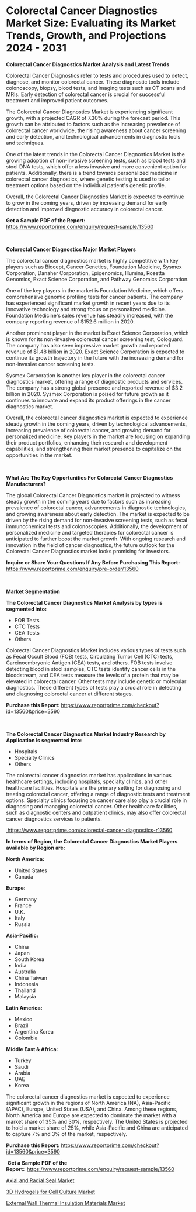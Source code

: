 <p><h1>Colorectal Cancer Diagnostics Market Size: Evaluating its Market Trends, Growth, and Projections 2024 - 2031</h1></p><p><strong>Colorectal Cancer Diagnostics Market Analysis and Latest Trends</strong></p>
<p><p>Colorectal Cancer Diagnostics refer to tests and procedures used to detect, diagnose, and monitor colorectal cancer. These diagnostic tools include colonoscopy, biopsy, blood tests, and imaging tests such as CT scans and MRIs. Early detection of colorectal cancer is crucial for successful treatment and improved patient outcomes.</p><p>The Colorectal Cancer Diagnostics Market is experiencing significant growth, with a projected CAGR of 7.30% during the forecast period. This growth can be attributed to factors such as the increasing prevalence of colorectal cancer worldwide, the rising awareness about cancer screening and early detection, and technological advancements in diagnostic tools and techniques.</p><p>One of the latest trends in the Colorectal Cancer Diagnostics Market is the growing adoption of non-invasive screening tests, such as blood tests and stool DNA tests, which offer a less invasive and more convenient option for patients. Additionally, there is a trend towards personalized medicine in colorectal cancer diagnostics, where genetic testing is used to tailor treatment options based on the individual patient's genetic profile.</p><p>Overall, the Colorectal Cancer Diagnostics Market is expected to continue to grow in the coming years, driven by increasing demand for early detection and improved diagnostic accuracy in colorectal cancer.</p></p>
<p><strong>Get a Sample PDF of the Report:&nbsp;</strong> <a href="https://www.reportprime.com/enquiry/request-sample/13560">https://www.reportprime.com/enquiry/request-sample/13560</a></p>
<p>&nbsp;</p>
<p><strong>Colorectal Cancer Diagnostics Major Market Players</strong></p>
<p><p>The colorectal cancer diagnostics market is highly competitive with key players such as Biocept, Cancer Genetics, Foundation Medicine, Sysmex Corporation, Danaher Corporation, Epigenomics, Illumina, Rosetta Genomics, Exact Science Corporation, and Pathway Genomics Corporation. </p><p>One of the key players in the market is Foundation Medicine, which offers comprehensive genomic profiling tests for cancer patients. The company has experienced significant market growth in recent years due to its innovative technology and strong focus on personalized medicine. Foundation Medicine's sales revenue has steadily increased, with the company reporting revenue of $152.6 million in 2020. </p><p>Another prominent player in the market is Exact Science Corporation, which is known for its non-invasive colorectal cancer screening test, Cologuard. The company has also seen impressive market growth and reported revenue of $1.48 billion in 2020. Exact Science Corporation is expected to continue its growth trajectory in the future with the increasing demand for non-invasive cancer screening tests. </p><p>Sysmex Corporation is another key player in the colorectal cancer diagnostics market, offering a range of diagnostic products and services. The company has a strong global presence and reported revenue of $3.2 billion in 2020. Sysmex Corporation is poised for future growth as it continues to innovate and expand its product offerings in the cancer diagnostics market. </p><p>Overall, the colorectal cancer diagnostics market is expected to experience steady growth in the coming years, driven by technological advancements, increasing prevalence of colorectal cancer, and growing demand for personalized medicine. Key players in the market are focusing on expanding their product portfolios, enhancing their research and development capabilities, and strengthening their market presence to capitalize on the opportunities in the market.</p></p>
<p>&nbsp;</p>
<p><strong>What Are The Key Opportunities For Colorectal Cancer Diagnostics Manufacturers?</strong></p>
<p><p>The global Colorectal Cancer Diagnostics market is projected to witness steady growth in the coming years due to factors such as increasing prevalence of colorectal cancer, advancements in diagnostic technologies, and growing awareness about early detection. The market is expected to be driven by the rising demand for non-invasive screening tests, such as fecal immunochemical tests and colonoscopies. Additionally, the development of personalized medicine and targeted therapies for colorectal cancer is anticipated to further boost the market growth. With ongoing research and innovation in the field of cancer diagnostics, the future outlook for the Colorectal Cancer Diagnostics market looks promising for investors.</p></p>
<p><strong>Inquire or Share Your Questions If Any Before Purchasing This Report:</strong> <a href="https://www.reportprime.com/enquiry/pre-order/13560">https://www.reportprime.com/enquiry/pre-order/13560</a></p>
<p>&nbsp;</p>
<p><strong>Market Segmentation</strong></p>
<p><strong>The Colorectal Cancer Diagnostics Market Analysis by types is segmented into:</strong></p>
<p><ul><li>FOB Tests</li><li>CTC Tests</li><li>CEA Tests</li><li>Others</li></ul></p>
<p><p>Colorectal Cancer Diagnostics Market includes various types of tests such as Fecal Occult Blood (FOB) tests, Circulating Tumor Cell (CTC) tests, Carcinoembryonic Antigen (CEA) tests, and others. FOB tests involve detecting blood in stool samples, CTC tests identify cancer cells in the bloodstream, and CEA tests measure the levels of a protein that may be elevated in colorectal cancer. Other tests may include genetic or molecular diagnostics. These different types of tests play a crucial role in detecting and diagnosing colorectal cancer at different stages.</p></p>
<p><strong>Purchase this Report:&nbsp;</strong><a href="https://www.reportprime.com/checkout?id=13560&price=3590">https://www.reportprime.com/checkout?id=13560&price=3590</a></p>
<p>&nbsp;</p>
<p><strong>The Colorectal Cancer Diagnostics Market Industry Research by Application is segmented into:</strong></p>
<p><ul><li>Hospitals</li><li>Specialty Clinics</li><li>Others</li></ul></p>
<p><p>The colorectal cancer diagnostics market has applications in various healthcare settings, including hospitals, specialty clinics, and other healthcare facilities. Hospitals are the primary setting for diagnosing and treating colorectal cancer, offering a range of diagnostic tests and treatment options. Specialty clinics focusing on cancer care also play a crucial role in diagnosing and managing colorectal cancer. Other healthcare facilities, such as diagnostic centers and outpatient clinics, may also offer colorectal cancer diagnostics services to patients.</p></p>
<p><a href="https://www.reportprime.com/colorectal-cancer-diagnostics-r13560">&nbsp;https://www.reportprime.com/colorectal-cancer-diagnostics-r13560</a></p>
<p><strong>In terms of Region, the Colorectal Cancer Diagnostics Market Players available by Region are:</strong></p>
<p>
    <p> <strong> North America: </strong>
        <ul>
            <li>United States</li>
            <li>Canada</li>
        </ul>
        </p> 
    <p> <strong> Europe: </strong>
        <ul>
            <li>Germany</li>
            <li>France</li>
            <li>U.K.</li>
            <li>Italy</li>
            <li>Russia</li>
        </ul>
        </p> 
    <p> <strong> Asia-Pacific: </strong>
        <ul>
            <li>China</li>
            <li>Japan</li>
            <li>South Korea</li>
            <li>India</li>
            <li>Australia</li>
            <li>China Taiwan</li>
            <li>Indonesia</li>
            <li>Thailand</li>
            <li>Malaysia</li>
        </ul>
        </p> 
    <p> <strong> Latin America: </strong>
        <ul>
            <li>Mexico</li>
            <li>Brazil</li>
            <li>Argentina Korea</li>
            <li>Colombia</li>
        </ul>
        </p> 
    <p> <strong> Middle East & Africa: </strong>
        <ul>
            <li>Turkey</li>
            <li>Saudi</li>
            <li>Arabia</li>
            <li>UAE</li>
            <li>Korea</li>
        </ul>
    </p>
    </p>
<p><p>The colorectal cancer diagnostics market is expected to experience significant growth in the regions of North America (NA), Asia-Pacific (APAC), Europe, United States (USA), and China. Among these regions, North America and Europe are expected to dominate the market with a market share of 35% and 30%, respectively. The United States is projected to hold a market share of 25%, while Asia-Pacific and China are anticipated to capture 7% and 3% of the market, respectively.</p></p>
<p><strong>Purchase this Report: </strong><a href="https://www.reportprime.com/checkout?id=13560&price=3590">https://www.reportprime.com/checkout?id=13560&price=3590</a></p>
<p>&nbsp;<strong>Get a Sample PDF of the Report:&nbsp;&nbsp;</strong><a href="https://www.reportprime.com/enquiry/request-sample/13560">https://www.reportprime.com/enquiry/request-sample/13560</a></p>
<p><strong></strong></p>
<p><p><a href="https://view.publitas.com/reportprime-1/global-axial-and-radial-seal-market-analysis-trends-forecasts-and-growth-opportunities-2024-2031-in-171-pages-report/">Axial and Radial Seal Market</a></p><p><a href="https://view.publitas.com/reportprime-1/3d-hydrogels-for-cell-culture-market-size-share-trends-analysis-report-by-end-use-research-laboratories-and-institutes-diagnostic-centers-biotechnology-and-pharmaceutical-industries-others-by-raw-material-and-forecast-till-2031/">3D Hydrogels for Cell Culture Market</a></p><p><a href="https://view.publitas.com/reportprime-1/external-wall-thermal-insulation-materials-industry-analysis-report-its-market-size-share-trends-by-application-region-competitive-strategies-2024-2031/">External Wall Thermal Insulation Materials Market</a></p></p>